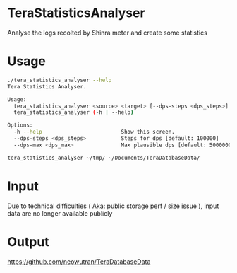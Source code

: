 # TeraStatisticsAnalyser

Analyse the logs recolted by Shinra meter and create some statistics

# Usage
```sh
./tera_statistics_analyser --help
Tera Statistics Analyser.

Usage:
  tera_statistics_analyser <source> <target> [--dps-steps <dps_steps>] [--dps-max <dps_max>]
  tera_statistics_analyser (-h | --help)

Options:
  -h --help                         Show this screen.
  --dps-steps <dps_steps>           Steps for dps [default: 100000]
  --dps-max <dps_max>               Max plausible dps [default: 5000000]

```
```sh
tera_statistics_analyser ~/tmp/ ~/Documents/TeraDatabaseData/
```
# Input 
Due to technical difficulties ( Aka: public storage perf / size issue ), input data are no longer available publicly

# Output
https://github.com/neowutran/TeraDatabaseData
